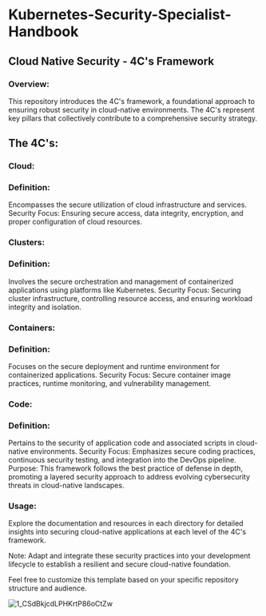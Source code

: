 # Kubernetes-Security-Specialist-Handbook
## Cloud Native Security - 4C's Framework
### Overview:
This repository introduces the 4C's framework, a foundational approach to ensuring robust security in cloud-native environments. The 4C's represent key pillars that collectively contribute to a comprehensive security strategy.

## The 4C's:

### Cloud:
### Definition: 
Encompasses the secure utilization of cloud infrastructure and services.
Security Focus: Ensuring secure access, data integrity, encryption, and proper configuration of cloud resources.

### Clusters:
### Definition: 
Involves the secure orchestration and management of containerized applications using platforms like Kubernetes.
Security Focus: Securing cluster infrastructure, controlling resource access, and ensuring workload integrity and isolation.

### Containers:
### Definition: 
Focuses on the secure deployment and runtime environment for containerized applications.
Security Focus: Secure container image practices, runtime monitoring, and vulnerability management.

### Code:
### Definition: 
Pertains to the security of application code and associated scripts in cloud-native environments.
Security Focus: Emphasizes secure coding practices, continuous security testing, and integration into the DevOps pipeline.
Purpose:
This framework follows the best practice of defense in depth, promoting a layered security approach to address evolving cybersecurity threats in cloud-native landscapes.

### Usage:
Explore the documentation and resources in each directory for detailed insights into securing cloud-native applications at each level of the 4C's framework.

Note: Adapt and integrate these security practices into your development lifecycle to establish a resilient and secure cloud-native foundation.

Feel free to customize this template based on your specific repository structure and audience.

![1_CSdBkjcdLPHKrtP86oCtZw](https://github.com/YoussefBayouli/Kubernetes-Security-Specialist-Handbook/assets/75679079/5ecaea05-0cc6-45ab-bdb7-55c7e1155eb0)


